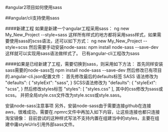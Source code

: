 #angular2项目如何使用sass

##angular/cli支持使用sass

####新建工程
如果是新建一个angular工程采用sass：
ng new My_New_Project --style=sass
这样所有样式的地方都将采用sass样式，如果需要使用sass的scss语法，还可以如下方式：
ng new My_New_Project --style=scss
然后需要手动安装node-sass:
npm install node-sass --save-dev
这样就可以实现用sass语法做样式了。
已有angular-cli工程改为sass

####如果是已经新建了工程，需要切换到sass，则采用如下方法：
首先同样安装sass需要的node-sass包
npm install node-sass --save-dev 
然后修改已有项目的.angular-cli.json配置文件：
首先修改最后的defaults标签
SASS 语法修改为
"defaults": {
     "styleExt": "sass",
}
SCSS语法修改为
"defaults": {
     "styleExt": "scss",
}
然后修改styles标签
"styles": [
        "styles.css"
      ],
其中的css修改为sass或scss。
并把全局style.css文件改为style.scss或style.sass。

安装node-sass注意事项
另外，安装node-sass由于需要连接github在连接aws，很难成功，需要在.npmrc文件中再加入如下内容，让这些连接也都只连接淘宝镜像：
目前尝试的这种样式写法不支持内置在组建当中的styles，主要在组建中庸styleUrls引用外部sass文件。
